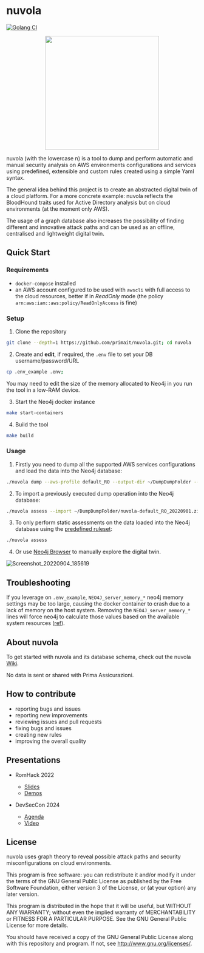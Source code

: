 # nuvola

[![Golang CI](https://github.com/primait/nuvola/actions/workflows/golangci.yml/badge.svg)](https://github.com/primait/nuvola/actions/workflows/golangci.yml)

<p align="center">
  <img src="./assets/logo/nuvola-logo-big-light.png" height="300">
</>

nuvola (with the lowercase n) is a tool to dump and perform automatic and manual security analysis on AWS environments configurations and services using predefined, extensible and custom rules created using a simple Yaml syntax.

The general idea behind this project is to create an abstracted digital twin of a cloud platform. For a more concrete example: nuvola reflects the BloodHound traits used for Active Directory analysis but on cloud environments (at the moment only AWS).

The usage of a graph database also increases the possibility of finding different and innovative attack paths and can be used as an offline, centralised and lightweight digital twin.

## Quick Start

### Requirements

- `docker-compose` installed
- an AWS account configured to be used with `awscli` with full access to the cloud resources, better if in _ReadOnly_ mode (the policy `arn:aws:iam::aws:policy/ReadOnlyAccess` is fine)

### Setup

1. Clone the repository

```bash
git clone --depth=1 https://github.com/primait/nuvola.git; cd nuvola
```

2. Create and **edit**, if required, the `.env` file to set your DB username/password/URL

```bash
cp .env_example .env;
```

You may need to edit the size of the memory allocated to Neo4j in you run the tool in a low-RAM device.

3. Start the Neo4j docker instance

```bash
make start-containers
```

4. Build the tool

```bash
make build
```

### Usage

1. Firstly you need to dump all the supported AWS services configurations and load the data into the Neo4j database:

```bash
./nuvola dump --aws-profile default_RO --output-dir ~/DumpDumpFolder --output-format zip
```

2. To import a previously executed dump operation into the Neo4j database:

```bash
./nuvola assess --import ~/DumpDumpFolder/nuvola-default_RO_20220901.zip
```

3. To only perform static assessments on the data loaded into the Neo4j database using the [predefined ruleset](https://github.com/primait/nuvola/tree/master/assets/rules):

```bash
./nuvola assess
```

4. Or use [Neo4j Browser](https://neo4j.com/docs/operations-manual/current/installation/neo4j-browser/) to manually explore the digital twin.

![Screenshot_20220904_185619](https://user-images.githubusercontent.com/6991986/188325663-d713d2bc-d522-4e9c-bc02-fc766f010374.png)

## Troubleshooting

If you leverage on `.env_example`, `NEO4J_server_memory_*` neo4j memory settings may be too large, causing the docker container to crash due to a lack of memory on the host system. Removing the `NEO4J_server_memory_*` lines will force neo4j to calculate those values based on the available system resources ([ref](https://neo4j.com/docs/operations-manual/current/configuration/neo4j-conf/#neo4j-conf-JVM)).

## About nuvola

To get started with nuvola and its database schema, check out the nuvola [Wiki](https://github.com/primait/nuvola/wiki).

No data is sent or shared with Prima Assicurazioni.

## How to contribute

- reporting bugs and issues
- reporting new improvements
- reviewing issues and pull requests
- fixing bugs and issues
- creating new rules
- improving the overall quality

## Presentations

- RomHack 2022

  - [Slides](https://github.com/primait/nuvola/tree/master/assets/slides/RomHack_2022-You_shall_not_PassRole.pdf)
  - [Demos](https://github.com/primait/nuvola/tree/master/assets/demos/)

- DevSecCon 2024
  - [Agenda](https://www.devseccon.com/events/aws-privilege-escalation-and-lateral-movements)
  - [Video](https://www.youtube.com/watch?v=7QXy8lEMqlI)

## License

nuvola uses graph theory to reveal possible attack paths and security misconfigurations on cloud environments.

This program is free software: you can redistribute it and/or modify it under the terms of the GNU General Public License as published by the Free Software Foundation, either version 3 of the License, or (at your option) any later version.

This program is distributed in the hope that it will be useful, but WITHOUT ANY WARRANTY; without even the implied warranty of MERCHANTABILITY or FITNESS FOR A PARTICULAR PURPOSE. See the GNU General Public License for more details.

You should have received a copy of the GNU General Public License along with this repository and program. If not, see http://www.gnu.org/licenses/.
